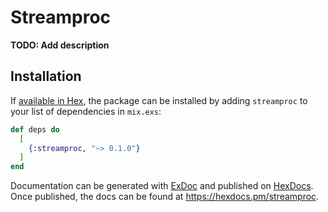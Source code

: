 # Streamproc

**TODO: Add description**

## Installation

If [available in Hex](https://hex.pm/docs/publish), the package can be installed
by adding `streamproc` to your list of dependencies in `mix.exs`:

```elixir
def deps do
  [
    {:streamproc, "~> 0.1.0"}
  ]
end
```

Documentation can be generated with [ExDoc](https://github.com/elixir-lang/ex_doc)
and published on [HexDocs](https://hexdocs.pm). Once published, the docs can
be found at <https://hexdocs.pm/streamproc>.


